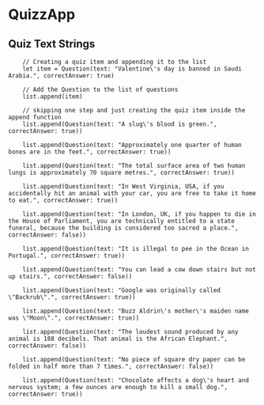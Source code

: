 # QuizzApp

## Quiz Text Strings

        // Creating a quiz item and appending it to the list
        let item = Question(text: "Valentine\'s day is banned in Saudi Arabia.", correctAnswer: true)
        
        // Add the Question to the list of questions
        list.append(item)
        
        // skipping one step and just creating the quiz item inside the append function
        list.append(Question(text: "A slug\'s blood is green.", correctAnswer: true))
        
        list.append(Question(text: "Approximately one quarter of human bones are in the feet.", correctAnswer: true))
        
        list.append(Question(text: "The total surface area of two human lungs is approximately 70 square metres.", correctAnswer: true))
        
        list.append(Question(text: "In West Virginia, USA, if you accidentally hit an animal with your car, you are free to take it home to eat.", correctAnswer: true))
        
        list.append(Question(text: "In London, UK, if you happen to die in the House of Parliament, you are technically entitled to a state funeral, because the building is considered too sacred a place.", correctAnswer: false))
        
        list.append(Question(text: "It is illegal to pee in the Ocean in Portugal.", correctAnswer: true))
        
        list.append(Question(text: "You can lead a cow down stairs but not up stairs.", correctAnswer: false))
        
        list.append(Question(text: "Google was originally called \"Backrub\".", correctAnswer: true))
        
        list.append(Question(text: "Buzz Aldrin\'s mother\'s maiden name was \"Moon\".", correctAnswer: true))
        
        list.append(Question(text: "The loudest sound produced by any animal is 188 decibels. That animal is the African Elephant.", correctAnswer: false))
        
        list.append(Question(text: "No piece of square dry paper can be folded in half more than 7 times.", correctAnswer: false))
        
        list.append(Question(text: "Chocolate affects a dog\'s heart and nervous system; a few ounces are enough to kill a small dog.", correctAnswer: true))
        

